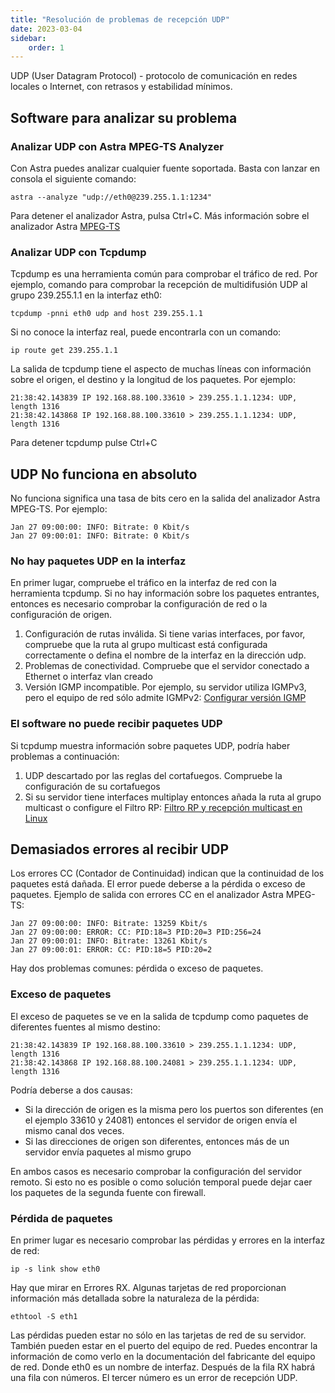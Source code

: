 ```yaml
---
title: "Resolución de problemas de recepción UDP"
date: 2023-03-04
sidebar:
    order: 1
---
```


UDP (User Datagram Protocol) - protocolo de comunicación en redes locales o Internet, con retrasos y estabilidad mínimos.

## Software para analizar su problema[](https://help.cesbo.com/misc/troubleshooting/receiving/udp#software-to-analyze-your-issue)

### Analizar UDP con Astra MPEG-TS Analyzer

Con Astra puedes analizar cualquier fuente soportada. Basta con lanzar en consola el siguiente comando:

```
astra --analyze "udp://eth0@239.255.1.1:1234"
```

Para detener el analizador Astra, pulsa Ctrl+C. Más información sobre el analizador Astra [MPEG-TS](https://help.cesbo.com/misc/tools-and-utilities/tv-and-media/astra-mpeg-ts-analyzer)

### Analizar UDP con Tcpdump

Tcpdump es una herramienta común para comprobar el tráfico de red. Por ejemplo, comando para comprobar la recepción de multidifusión UDP al grupo 239.255.1.1 en la interfaz eth0:

```
tcpdump -pnni eth0 udp and host 239.255.1.1
```

Si no conoce la interfaz real, puede encontrarla con un comando:

```
ip route get 239.255.1.1
```

La salida de tcpdump tiene el aspecto de muchas líneas con información sobre el origen, el destino y la longitud de los paquetes. Por ejemplo:

```
21:38:42.143839 IP 192.168.88.100.33610 > 239.255.1.1.1234: UDP, length 1316
21:38:42.143868 IP 192.168.88.100.33610 > 239.255.1.1.1234: UDP, length 1316
```

Para detener tcpdump pulse Ctrl+C

## UDP No funciona en absoluto[](https://help.cesbo.com/misc/troubleshooting/receiving/udp#udp-not-working-at-all)

No funciona significa una tasa de bits cero en la salida del analizador Astra MPEG-TS. Por ejemplo:

```
Jan 27 09:00:00: INFO: Bitrate: 0 Kbit/s
Jan 27 09:00:01: INFO: Bitrate: 0 Kbit/s
```

### No hay paquetes UDP en la interfaz

En primer lugar, compruebe el tráfico en la interfaz de red con la herramienta tcpdump. Si no hay información sobre los paquetes entrantes, entonces es necesario comprobar la configuración de red o la configuración de origen.

1. Configuración de rutas inválida. Si tiene varias interfaces, por favor, compruebe que la ruta al grupo multicast está configurada correctamente o defina el nombre de la interfaz en la dirección udp.
2. Problemas de conectividad. Compruebe que el servidor conectado a Ethernet o interfaz vlan creado
3. Versión IGMP incompatible. Por ejemplo, su servidor utiliza IGMPv3, pero el equipo de red sólo admite IGMPv2: [Configurar versión IGMP](https://help.cesbo.com/misc/tools-and-utilities/network/configure-igmp-version)

### El software no puede recibir paquetes UDP

Si tcpdump muestra información sobre paquetes UDP, podría haber problemas a continuación:

1. UDP descartado por las reglas del cortafuegos. Compruebe la configuración de su cortafuegos
2. Si su servidor tiene interfaces multiplay entonces añada la ruta al grupo multicast o configure el Filtro RP: [Filtro RP y recepción multicast en Linux](https://help.cesbo.com/misc/tools-and-utilities/network/rp-filter)

## Demasiados errores al recibir UDP[](https://help.cesbo.com/misc/troubleshooting/receiving/udp#too-many-errors-on-receiving-udp)

Los errores CC (Contador de Continuidad) indican que la continuidad de los paquetes está dañada. El error puede deberse a la pérdida o exceso de paquetes. Ejemplo de salida con errores CC en el analizador Astra MPEG-TS:

```
Jan 27 09:00:00: INFO: Bitrate: 13259 Kbit/s
Jan 27 09:00:00: ERROR: CC: PID:18=3 PID:20=3 PID:256=24
Jan 27 09:00:01: INFO: Bitrate: 13261 Kbit/s
Jan 27 09:00:01: ERROR: CC: PID:18=5 PID:20=2
```

Hay dos problemas comunes: pérdida o exceso de paquetes.

### Exceso de paquetes

El exceso de paquetes se ve en la salida de tcpdump como paquetes de diferentes fuentes al mismo destino:

```
21:38:42.143839 IP 192.168.88.100.33610 > 239.255.1.1.1234: UDP, length 1316
21:38:42.143868 IP 192.168.88.100.24081 > 239.255.1.1.1234: UDP, length 1316
```

Podría deberse a dos causas:

- Si la dirección de origen es la misma pero los puertos son diferentes (en el ejemplo 33610 y 24081) entonces el servidor de origen envía el mismo canal dos veces.
- Si las direcciones de origen son diferentes, entonces más de un servidor envía paquetes al mismo grupo

En ambos casos es necesario comprobar la configuración del servidor remoto. Si esto no es posible o como solución temporal puede dejar caer los paquetes de la segunda fuente con firewall.

### Pérdida de paquetes

En primer lugar es necesario comprobar las pérdidas y errores en la interfaz de red:

```
ip -s link show eth0
```

Hay que mirar en Errores RX. Algunas tarjetas de red proporcionan información más detallada sobre la naturaleza de la pérdida:

```
ethtool -S eth1
```

Las pérdidas pueden estar no sólo en las tarjetas de red de su servidor. También pueden estar en el puerto del equipo de red. Puedes encontrar la información de como verlo en la documentación del fabricante del equipo de red. Donde eth0 es un nombre de interfaz. Después de la fila RX habrá una fila con números. El tercer número es un error de recepción UDP.
